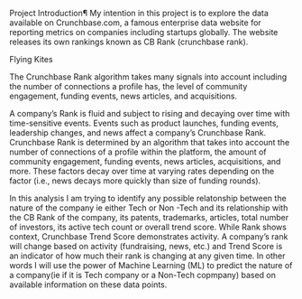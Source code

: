 
Project Introduction¶
My intention in this project is to explore the data available on Crunchbase.com, a famous enterprise data website for reporting metrics on companies including startups globally. The website releases its own rankings known as CB Rank (crunchbase rank).

Flying Kites

The Crunchbase Rank algorithm takes many signals into account including the number of connections a profile has, the level of community engagement, funding events, news articles, and acquisitions.

A company’s Rank is fluid and subject to rising and decaying over time with time-sensitive events. Events such as product launches, funding events, leadership changes, and news affect a company’s Crunchbase Rank. Crunchbase Rank is determined by an algorithm that takes into account the number of connections of a profile within the platform, the amount of community engagement, funding events, news articles, acquisitions, and more. These factors decay over time at varying rates depending on the factor (i.e., news decays more quickly than size of funding rounds).

In this analysis I am trying to identify any possible relatonship between the nature of the company ie either Tech or Non -Tech and its relationship with the CB Rank of the company, its patents, trademarks, articles, total number of investors, its active tech count or overall trend score. While Rank shows context, Crunchbase Trend Score demonstrates activity. A company’s rank will change based on activity (fundraising, news, etc.) and Trend Score is an indicator of how much their rank is changing at any given time. In other words I will use the power of Machine Learning (ML) to predict the nature of a company(ie if it is Tech company or a Non-Tech copmpany) based on available information on these data points.
